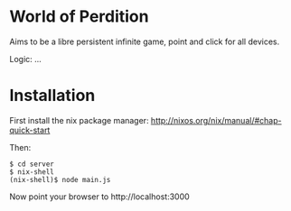 World of Perdition
==================

Aims to be a libre persistent infinite game, point and click for all devices.

Logic:
...

Installation
============

First install the nix package manager: http://nixos.org/nix/manual/#chap-quick-start

Then:

```
$ cd server
$ nix-shell
(nix-shell)$ node main.js
```

Now point your browser to http://localhost:3000